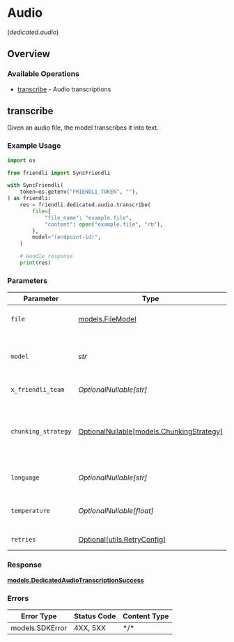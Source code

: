 # Audio
(*dedicated.audio*)

## Overview

### Available Operations

* [transcribe](#transcribe) - Audio transcriptions

## transcribe

Given an audio file, the model transcribes it into text.

### Example Usage

```python
import os

from friendli import SyncFriendli

with SyncFriendli(
    token=os.getenv("FRIENDLI_TOKEN", ""),
) as friendli:
    res = friendli.dedicated.audio.transcribe(
        file={
            "file_name": "example.file",
            "content": open("example.file", "rb"),
        },
        model="(endpoint-id)",
    )

    # Handle response
    print(res)
```

### Parameters

| Parameter                                                                                                                                                                                                                                                                                                      | Type                                                                                                                                                                                                                                                                                                           | Required                                                                                                                                                                                                                                                                                                       | Description                                                                                                                                                                                                                                                                                                    | Example                                                                                                                                                                                                                                                                                                        |
| -------------------------------------------------------------------------------------------------------------------------------------------------------------------------------------------------------------------------------------------------------------------------------------------------------------- | -------------------------------------------------------------------------------------------------------------------------------------------------------------------------------------------------------------------------------------------------------------------------------------------------------------- | -------------------------------------------------------------------------------------------------------------------------------------------------------------------------------------------------------------------------------------------------------------------------------------------------------------- | -------------------------------------------------------------------------------------------------------------------------------------------------------------------------------------------------------------------------------------------------------------------------------------------------------------- | -------------------------------------------------------------------------------------------------------------------------------------------------------------------------------------------------------------------------------------------------------------------------------------------------------------- |
| `file`                                                                                                                                                                                                                                                                                                         | [models.FileModel](../../models/filemodel.md)                                                                                                                                                                                                                                                                  | :heavy_check_mark:                                                                                                                                                                                                                                                                                             | The audio file object (not file name) to transcribe, in one of these formats: flac, mp3, mp4, mpeg, mpga, m4a, ogg, wav, or webm.                                                                                                                                                                              |                                                                                                                                                                                                                                                                                                                |
| `model`                                                                                                                                                                                                                                                                                                        | *str*                                                                                                                                                                                                                                                                                                          | :heavy_check_mark:                                                                                                                                                                                                                                                                                             | ID of target endpoint. If you want to send request to specific adapter, use the format "YOUR_ENDPOINT_ID:YOUR_ADAPTER_ROUTE". Otherwise, you can just use "YOUR_ENDPOINT_ID" alone.                                                                                                                            | (endpoint-id)                                                                                                                                                                                                                                                                                                  |
| `x_friendli_team`                                                                                                                                                                                                                                                                                              | *OptionalNullable[str]*                                                                                                                                                                                                                                                                                        | :heavy_minus_sign:                                                                                                                                                                                                                                                                                             | ID of team to run requests as (optional parameter).                                                                                                                                                                                                                                                            |                                                                                                                                                                                                                                                                                                                |
| `chunking_strategy`                                                                                                                                                                                                                                                                                            | [OptionalNullable[models.ChunkingStrategy]](../../models/chunkingstrategy.md)                                                                                                                                                                                                                                  | :heavy_minus_sign:                                                                                                                                                                                                                                                                                             | Controls how the audio is cut into chunks. When set to `"auto"`, the server first normalizes loudness and then uses voice activity detection (VAD) to choose boundaries. `server_vad` object can be provided to tweak VAD detection parameters manually. If unset, the audio is transcribed as a single block. |                                                                                                                                                                                                                                                                                                                |
| `language`                                                                                                                                                                                                                                                                                                     | *OptionalNullable[str]*                                                                                                                                                                                                                                                                                        | :heavy_minus_sign:                                                                                                                                                                                                                                                                                             | The language of the input audio. Supplying the input language in [ISO-639-1](https://en.wikipedia.org/wiki/List_of_ISO_639-1_codes) (e.g. `en`) format will improve accuracy and latency.                                                                                                                      |                                                                                                                                                                                                                                                                                                                |
| `temperature`                                                                                                                                                                                                                                                                                                  | *OptionalNullable[float]*                                                                                                                                                                                                                                                                                      | :heavy_minus_sign:                                                                                                                                                                                                                                                                                             | The sampling temperature, between 0 and 1. Higher values like 0.8 will make the output more random, while lower values like 0.2 will make it more focused and deterministic.                                                                                                                                   |                                                                                                                                                                                                                                                                                                                |
| `retries`                                                                                                                                                                                                                                                                                                      | [Optional[utils.RetryConfig]](../../models/utils/retryconfig.md)                                                                                                                                                                                                                                               | :heavy_minus_sign:                                                                                                                                                                                                                                                                                             | Configuration to override the default retry behavior of the client.                                                                                                                                                                                                                                            |                                                                                                                                                                                                                                                                                                                |

### Response

**[models.DedicatedAudioTranscriptionSuccess](../../models/dedicatedaudiotranscriptionsuccess.md)**

### Errors

| Error Type      | Status Code     | Content Type    |
| --------------- | --------------- | --------------- |
| models.SDKError | 4XX, 5XX        | \*/\*           |